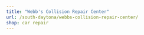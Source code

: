 ```yaml
---
title: "Webb's Collision Repair Center"
url: /south-daytona/webbs-collision-repair-center/
shop: car repair
---
```


